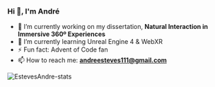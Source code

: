 ### Hi 👋, I'm André

- 🔭 I’m currently working on my dissertation, **Natural Interaction in Immersive 360º Experiences**
- 🌱 I’m currently learning Unreal Engine 4 & WebXR
- ⚡ Fun fact: Advent of Code fan
- 📫 How to reach me: **andreesteves111@gmail.com**

![EstevesAndre-stats](https://github-readme-stats.vercel.app/api?username=EstevesAndre&show_icons=true&locale=en)

<!--
**EstevesAndre/EstevesAndre** is a ✨ _special_ ✨ repository because its `README.md` (this file) appears on your GitHub profile.

Here are some ideas to get you started:

- 🔭 I’m currently working on ...
- 🌱 I’m currently learning ...
- 👯 I’m looking to collaborate on ...
- 🤔 I’m looking for help with ...
- 💬 Ask me about ...
- 📫 How to reach me: ...
- 😄 Pronouns: ...
- ⚡ Fun fact: ...
-->
